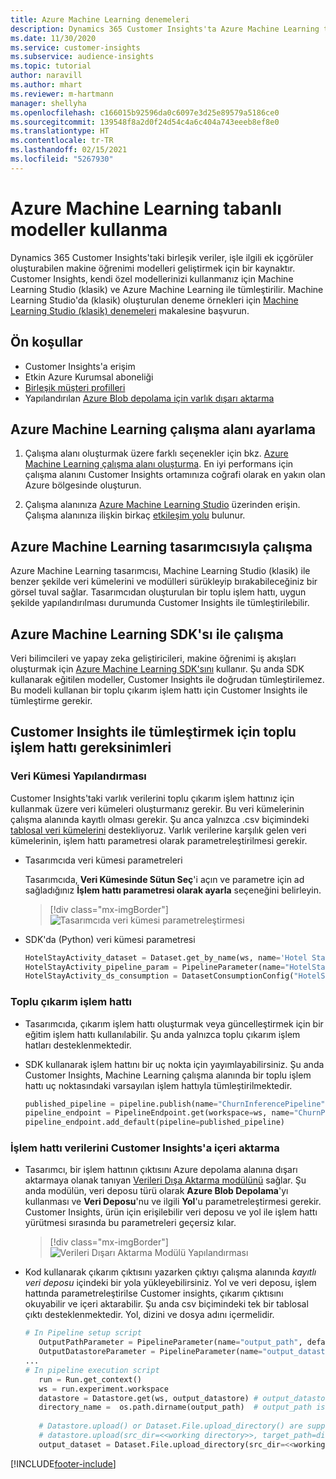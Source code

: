 ```yaml
---
title: Azure Machine Learning denemeleri
description: Dynamics 365 Customer Insights'ta Azure Machine Learning tabanlı modeller kullanın.
ms.date: 11/30/2020
ms.service: customer-insights
ms.subservice: audience-insights
ms.topic: tutorial
author: naravill
ms.author: mhart
ms.reviewer: m-hartmann
manager: shellyha
ms.openlocfilehash: c166015b92596da0c6097e3d25e89579a5186ce0
ms.sourcegitcommit: 139548f8a2d0f24d54c4a6c404a743eeeb8ef8e0
ms.translationtype: HT
ms.contentlocale: tr-TR
ms.lasthandoff: 02/15/2021
ms.locfileid: "5267930"
---
```

# <a name="use-azure-machine-learning-based-models"></a>Azure Machine Learning tabanlı modeller kullanma

Dynamics 365 Customer Insights'taki birleşik veriler, işle ilgili ek içgörüler oluşturabilen makine öğrenimi modelleri geliştirmek için bir kaynaktır. Customer Insights, kendi özel modellerinizi kullanmanız için Machine Learning Studio (klasik) ve Azure Machine Learning ile tümleştirilir. Machine Learning Studio'da (klasik) oluşturulan deneme örnekleri için [Machine Learning Studio (klasik) denemeleri](machine-learning-studio-experiments.md) makalesine başvurun. 

## <a name="prerequisites"></a>Ön koşullar

- Customer Insights'a erişim
- Etkin Azure Kurumsal aboneliği
- [Birleşik müşteri profilleri](data-unification.md)
- Yapılandırılan [Azure Blob depolama için varlık dışarı aktarma](export-azure-blob-storage.md)

## <a name="set-up-azure-machine-learning-workspace"></a>Azure Machine Learning çalışma alanı ayarlama

1. Çalışma alanı oluşturmak üzere farklı seçenekler için bkz. [Azure Machine Learning çalışma alanı oluşturma](https://docs.microsoft.com/azure/machine-learning/concept-workspace#-create-a-workspace). En iyi performans için çalışma alanını Customer Insights ortamınıza coğrafi olarak en yakın olan Azure bölgesinde oluşturun.

1. Çalışma alanınıza [Azure Machine Learning Studio](https://ml.azure.com/) üzerinden erişin. Çalışma alanınıza ilişkin birkaç [etkileşim yolu](https://docs.microsoft.com/azure/machine-learning/concept-workspace#tools-for-workspace-interaction) bulunur.

## <a name="work-with-azure-machine-learning-designer"></a>Azure Machine Learning tasarımcısıyla çalışma

Azure Machine Learning tasarımcısı, Machine Learning Studio (klasik) ile benzer şekilde veri kümelerini ve modülleri sürükleyip bırakabileceğiniz bir görsel tuval sağlar. Tasarımcıdan oluşturulan bir toplu işlem hattı, uygun şekilde yapılandırılması durumunda Customer Insights ile tümleştirilebilir. 
   
## <a name="working-with-azure-machine-learning-sdk"></a>Azure Machine Learning SDK'sı ile çalışma

Veri bilimcileri ve yapay zeka geliştiricileri, makine öğrenimi iş akışları oluşturmak için [Azure Machine Learning SDK'sını](https://docs.microsoft.com/python/api/overview/azure/ml/?view=azure-ml-py&preserve-view=true) kullanır. Şu anda SDK kullanarak eğitilen modeller, Customer Insights ile doğrudan tümleştirilemez. Bu modeli kullanan bir toplu çıkarım işlem hattı için Customer Insights ile tümleştirme gerekir.

## <a name="batch-pipeline-requirements-to-integrate-with-customer-insights"></a>Customer Insights ile tümleştirmek için toplu işlem hattı gereksinimleri

### <a name="dataset-configuration"></a>Veri Kümesi Yapılandırması

Customer Insights'taki varlık verilerini toplu çıkarım işlem hattınız için kullanmak üzere veri kümeleri oluşturmanız gerekir. Bu veri kümelerinin çalışma alanında kayıtlı olması gerekir. Şu anca yalnızca .csv biçimindeki [tablosal veri kümelerini](https://docs.microsoft.com/azure/machine-learning/how-to-create-register-datasets#tabulardataset) destekliyoruz. Varlık verilerine karşılık gelen veri kümelerinin, işlem hattı parametresi olarak parametreleştirilmesi gerekir.
   
* Tasarımcıda veri kümesi parametreleri
   
     Tasarımcıda, **Veri Kümesinde Sütun Seç**'i açın ve parametre için ad sağladığınız **İşlem hattı parametresi olarak ayarla** seçeneğini belirleyin.

     > [!div class="mx-imgBorder"]
     > ![Tasarımcıda veri kümesi parametreleştirmesi](media/intelligence-designer-dataset-parameters.png "Tasarımcıda veri kümesi parametreleştirmesi")
   
* SDK'da (Python) veri kümesi parametresi
   
   ```python
   HotelStayActivity_dataset = Dataset.get_by_name(ws, name='Hotel Stay Activity Data')
   HotelStayActivity_pipeline_param = PipelineParameter(name="HotelStayActivity_pipeline_param", default_value=HotelStayActivity_dataset)
   HotelStayActivity_ds_consumption = DatasetConsumptionConfig("HotelStayActivity_dataset", HotelStayActivity_pipeline_param)
   ```

### <a name="batch-inference-pipeline"></a>Toplu çıkarım işlem hattı
  
* Tasarımcıda, çıkarım işlem hattı oluşturmak veya güncelleştirmek için bir eğitim işlem hattı kullanılabilir. Şu anda yalnızca toplu çıkarım işlem hatları desteklenmektedir.

* SDK kullanarak işlem hattını bir uç nokta için yayımlayabilirsiniz. Şu anda Customer Insights, Machine Learning çalışma alanında bir toplu işlem hattı uç noktasındaki varsayılan işlem hattıyla tümleştirilmektedir.
   
   ```python
   published_pipeline = pipeline.publish(name="ChurnInferencePipeline", description="Published Churn Inference pipeline")
   pipeline_endpoint = PipelineEndpoint.get(workspace=ws, name="ChurnPipelineEndpoint") 
   pipeline_endpoint.add_default(pipeline=published_pipeline)
   ```

### <a name="import-pipeline-data-into-customer-insights"></a>İşlem hattı verilerini Customer Insights'a içeri aktarma

* Tasarımcı, bir işlem hattının çıktısını Azure depolama alanına dışarı aktarmaya olanak tanıyan [Verileri Dışa Aktarma modülünü](https://docs.microsoft.com/azure/machine-learning/algorithm-module-reference/export-data) sağlar. Şu anda modülün, veri deposu türü olarak **Azure Blob Depolama**'yı kullanması ve **Veri Deposu**'nu ve ilgili **Yol**'u parametreleştirmesi gerekir. Customer Insights, ürün için erişilebilir veri deposu ve yol ile işlem hattı yürütmesi sırasında bu parametreleri geçersiz kılar.
   > [!div class="mx-imgBorder"]
   > ![Verileri Dışarı Aktarma Modülü Yapılandırması](media/intelligence-designer-importdata.png "Verileri Dışarı Aktarma Modülü Yapılandırması")
   
* Kod kullanarak çıkarım çıktısını yazarken çıktıyı çalışma alanında *kayıtlı veri deposu* içindeki bir yola yükleyebilirsiniz. Yol ve veri deposu, işlem hattında parametreleştirilse Customer insights, çıkarım çıktısını okuyabilir ve içeri aktarabilir. Şu anda csv biçimindeki tek bir tablosal çıktı desteklenmektedir. Yol, dizini ve dosya adını içermelidir.

   ```python
   # In Pipeline setup script
      OutputPathParameter = PipelineParameter(name="output_path", default_value="HotelChurnOutput/HotelChurnOutput.csv")
      OutputDatastoreParameter = PipelineParameter(name="output_datastore", default_value="workspaceblobstore")
   ...
   # In pipeline execution script
      run = Run.get_context()
      ws = run.experiment.workspace
      datastore = Datastore.get(ws, output_datastore) # output_datastore is parameterized
      directory_name =  os.path.dirname(output_path)  # output_path is parameterized.
      
      # Datastore.upload() or Dataset.File.upload_directory() are supported methods to uplaod the data
      # datastore.upload(src_dir=<<working directory>>, target_path=directory_name, overwrite=False, show_progress=True)
      output_dataset = Dataset.File.upload_directory(src_dir=<<working directory>>, target = (datastore, directory_name)) # Remove trailing "/" from directory_name
   ```


[!INCLUDE[footer-include](../includes/footer-banner.md)]